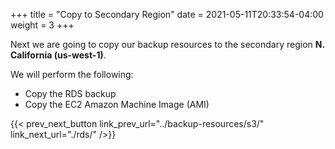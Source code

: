 +++
title = "Copy to Secondary Region"
date =  2021-05-11T20:33:54-04:00
weight = 3
+++

Next we are going to copy our backup resources to the secondary region **N. California (us-west-1)**.  

We will perform the following:
- Copy the RDS backup
- Copy the EC2 Amazon Machine Image (AMI)

{{< prev_next_button link_prev_url="../backup-resources/s3/" link_next_url="./rds/" />}}
